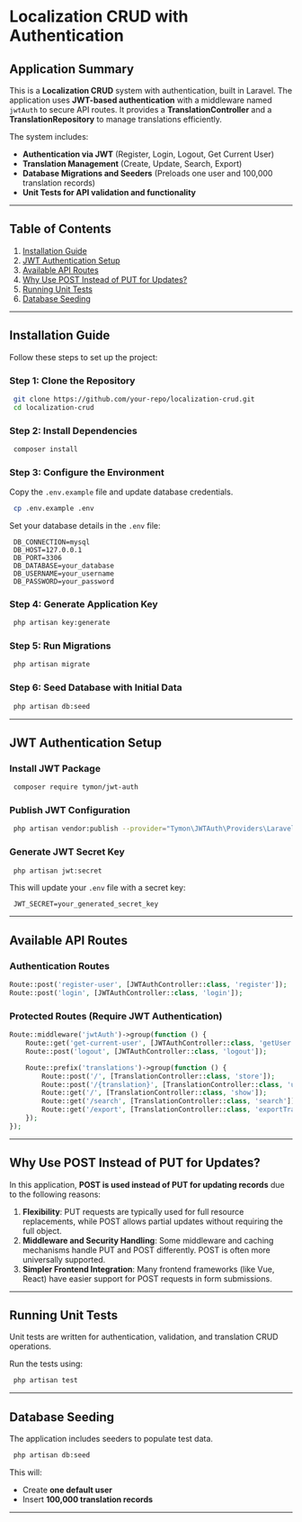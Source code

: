 # Localization CRUD with Authentication

## Application Summary
This is a **Localization CRUD** system with authentication, built in Laravel. The application uses **JWT-based authentication** with a middleware named `jwtAuth` to secure API routes. It provides a **TranslationController** and a **TranslationRepository** to manage translations efficiently.

The system includes:
- **Authentication via JWT** (Register, Login, Logout, Get Current User)
- **Translation Management** (Create, Update, Search, Export)
- **Database Migrations and Seeders** (Preloads one user and 100,000 translation records)
- **Unit Tests for API validation and functionality**

---

## Table of Contents
1. [Installation Guide](#installation-guide)
2. [JWT Authentication Setup](#jwt-authentication-setup)
3. [Available API Routes](#available-api-routes)
4. [Why Use POST Instead of PUT for Updates?](#why-use-post-instead-of-put-for-updates)
5. [Running Unit Tests](#running-unit-tests)
6. [Database Seeding](#database-seeding)

---

## Installation Guide

Follow these steps to set up the project:

### Step 1: Clone the Repository
```sh
 git clone https://github.com/your-repo/localization-crud.git
 cd localization-crud
```

### Step 2: Install Dependencies
```sh
 composer install
```

### Step 3: Configure the Environment
Copy the `.env.example` file and update database credentials.
```sh
 cp .env.example .env
```
Set your database details in the `.env` file:
```env
 DB_CONNECTION=mysql
 DB_HOST=127.0.0.1
 DB_PORT=3306
 DB_DATABASE=your_database
 DB_USERNAME=your_username
 DB_PASSWORD=your_password
```

### Step 4: Generate Application Key
```sh
 php artisan key:generate
```

### Step 5: Run Migrations
```sh
 php artisan migrate
```

### Step 6: Seed Database with Initial Data
```sh
 php artisan db:seed
```

---

## JWT Authentication Setup

### Install JWT Package
```sh
 composer require tymon/jwt-auth
```

### Publish JWT Configuration
```sh
 php artisan vendor:publish --provider="Tymon\JWTAuth\Providers\LaravelServiceProvider"
```

### Generate JWT Secret Key
```sh
 php artisan jwt:secret
```
This will update your `.env` file with a secret key:
```env
 JWT_SECRET=your_generated_secret_key
```

---

## Available API Routes

### **Authentication Routes**
```php
Route::post('register-user', [JWTAuthController::class, 'register']);
Route::post('login', [JWTAuthController::class, 'login']);
```

### **Protected Routes (Require JWT Authentication)**
```php
Route::middleware('jwtAuth')->group(function () {
    Route::get('get-current-user', [JWTAuthController::class, 'getUser']);
    Route::post('logout', [JWTAuthController::class, 'logout']);

    Route::prefix('translations')->group(function () {
        Route::post('/', [TranslationController::class, 'store']);
        Route::post('/{translation}', [TranslationController::class, 'update']);
        Route::get('/', [TranslationController::class, 'show']);
        Route::get('/search', [TranslationController::class, 'search']);
        Route::get('/export', [TranslationController::class, 'exportTranslations']);
    });
});
```

---

## Why Use POST Instead of PUT for Updates?
In this application, **POST is used instead of PUT for updating records** due to the following reasons:

1. **Flexibility**: PUT requests are typically used for full resource replacements, while POST allows partial updates without requiring the full object.
2. **Middleware and Security Handling**: Some middleware and caching mechanisms handle PUT and POST differently. POST is often more universally supported.
3. **Simpler Frontend Integration**: Many frontend frameworks (like Vue, React) have easier support for POST requests in form submissions.

---

## Running Unit Tests
Unit tests are written for authentication, validation, and translation CRUD operations.

Run the tests using:
```sh
 php artisan test
```

---

## Database Seeding
The application includes seeders to populate test data.

```sh
 php artisan db:seed
```

This will:
- Create **one default user**
- Insert **100,000 translation records**

---


